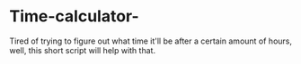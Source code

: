 # Time-calculator-
Tired of trying to figure out what time it'll be after a certain amount of hours, well, this short script will help with that.
